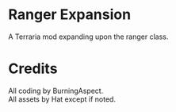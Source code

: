 # Ranger Expansion

A Terraria mod expanding upon the ranger class.

# Credits

All coding by BurningAspect.
<br>
All assets by Hat except if noted.
